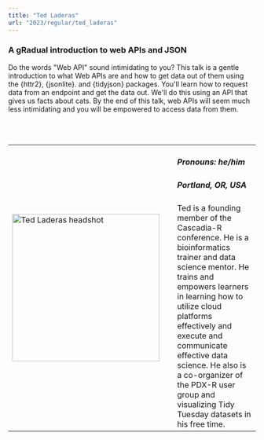 ```yaml
---
title: "Ted Laderas"
url: "2023/regular/ted_laderas"
---
```


### A gRadual introduction to web APIs and JSON

Do the words "Web API" sound intimidating to you? This talk is a gentle introduction to what Web APIs are and how to get data out of them using the {httr2}, {jsonlite}. and {tidyjson} packages. You'll learn how to request data from an endpoint and get the data out. We'll do this using an API that gives us facts about cats. By the end of this talk, web APIs will seem much less intimidating and you will be empowered to access data from them.

<br><br>

<table>
  <tr><td><img width="300px" style="float: left; padding: 0px 20px 0px 0px;" 
           src="../../../../img/speakers/speakers_2023/ted_laderas.jpg" alt="Ted Laderas headshot"></td>
  <td>
      <h5>Pronouns: he/him</h5>
      <h5>Portland, OR, USA</h5>
      Ted is a founding member of the Cascadia-R conference. He is a bioinformatics trainer and data science mentor. He trains and empowers learners in learning how to utilize cloud platforms effectively and execute and communicate effective data science. He also is a co-organizer of the PDX-R user group and visualizing Tidy Tuesday datasets in his free time.
      </td></tr>

</table>


